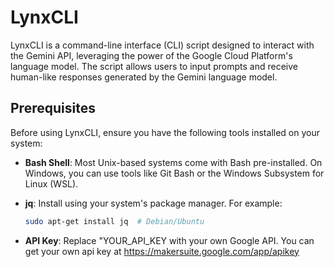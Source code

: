 # LynxCLI
LynxCLI is a command-line interface (CLI) script designed to interact with the Gemini API, leveraging the power of the Google Cloud Platform's language model. The script allows users to input prompts and receive human-like responses generated by the Gemini language model.

## Prerequisites

Before using LynxCLI, ensure you have the following tools installed on your system:

- **Bash Shell**: Most Unix-based systems come with Bash pre-installed. On Windows, you can use tools like Git Bash or the Windows Subsystem for Linux (WSL).

- **jq**: Install using your system's package manager. For example:
  ```bash
  sudo apt-get install jq  # Debian/Ubuntu
- **API Key**: Replace "YOUR_API_KEY with your own Google API. You can get your own api key at https://makersuite.google.com/app/apikey
